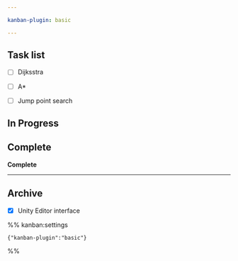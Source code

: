 ```yaml
---

kanban-plugin: basic

---
```


## Task list

- [ ] Dijksstra
- [ ] A*
- [ ] Jump point search


## In Progress



## Complete

**Complete**


***

## Archive

- [x] Unity Editor interface

%% kanban:settings
```
{"kanban-plugin":"basic"}
```
%%